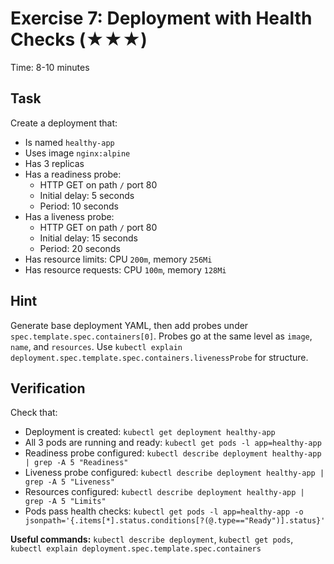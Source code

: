 # Exercise 7: Deployment with Health Checks (★★★)

Time: 8-10 minutes

## Task

Create a deployment that:

- Is named `healthy-app`
- Uses image `nginx:alpine`
- Has 3 replicas
- Has a readiness probe:
  - HTTP GET on path `/` port 80
  - Initial delay: 5 seconds
  - Period: 10 seconds
- Has a liveness probe:
  - HTTP GET on path `/` port 80
  - Initial delay: 15 seconds
  - Period: 20 seconds
- Has resource limits: CPU `200m`, memory `256Mi`
- Has resource requests: CPU `100m`, memory `128Mi`

## Hint

Generate base deployment YAML, then add probes under `spec.template.spec.containers[0]`. Probes go at the same level
as `image`, `name`, and `resources`.
Use `kubectl explain deployment.spec.template.spec.containers.livenessProbe` for structure.

## Verification

Check that:

- Deployment is created: `kubectl get deployment healthy-app`
- All 3 pods are running and ready: `kubectl get pods -l app=healthy-app`
- Readiness probe configured: `kubectl describe deployment healthy-app | grep -A 5 "Readiness"`
- Liveness probe configured: `kubectl describe deployment healthy-app | grep -A 5 "Liveness"`
- Resources configured: `kubectl describe deployment healthy-app | grep -A 5 "Limits"`
- Pods pass health checks: `kubectl get pods -l app=healthy-app -o jsonpath='{.items[*].status.conditions[?(@.type=="Ready")].status}'`

**Useful commands:** `kubectl describe deployment`, `kubectl get pods`, `kubectl explain deployment.spec.template.spec.containers`
